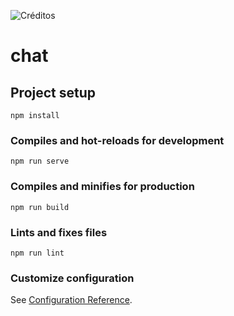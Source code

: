 ![Créditos](https://assets.materialup.com/uploads/ddee5e43-4aea-4c63-abf4-b08f7233d98c/preview.png)
# chat

## Project setup
```
npm install
```

### Compiles and hot-reloads for development
```
npm run serve
```

### Compiles and minifies for production
```
npm run build
```

### Lints and fixes files
```
npm run lint
```

### Customize configuration
See [Configuration Reference](https://cli.vuejs.org/config/).
